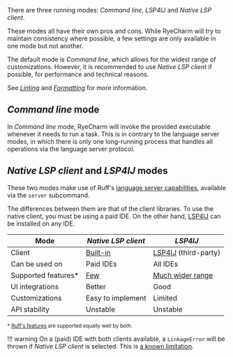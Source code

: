 There are three running modes:
<i>Command line</i>, <i>LSP4IJ</i> and <i>Native LSP client</i>.

These modes all have their own pros and cons.
While RyeCharm will try to maintain consistency where possible,
a few settings are only available in one mode but not another.

The default mode is <i>Command line</i>,
which allows for the widest range of customizations.
However, it is recommended to use <i>Native LSP client</i> if possible,
for performance and technical reasons.

See <i>[Linting][1]</i> and <i>[Formatting][2]</i> for more information.


## <i>Command line</i> mode

In <i>Command line</i> mode, RyeCharm will invoke
the provided executable whenever it needs to run a task.
This is in contrary to the language server modes,
in which there is only one long-running process
that handles all operations via the language server protocol.


## <i>Native LSP client</i> and <i>LSP4IJ</i> modes

These two modes make use of Ruff's [language server capabilities][3],
available via the `server` subcommand.

The differences between them are that of the client libraries.
To use the native client, you must be using a paid IDE.
On the other hand, [LSP4IJ][5] can be installed on any IDE.


| Mode                | <i>Native LSP client</i> | <i>LSP4IJ</i>             |
|---------------------|--------------------------|---------------------------|
| Client              | [Built-in][4]            | [LSP4IJ][5] (third-party) |
| Can be used on      | Paid IDEs                | All IDEs                  |
| Supported features* | [Few][6]                 | [Much wider range][7]     |
| UI integrations     | Better                   | Good                      |
| Customizations      | Easy to implement        | Limited                   |
| API stability       | Unstable                 | Unstable                  |

<small>\* [Ruff's features][8] are supported equally well by both.</small>

!!! warning
    On a (paid) IDE with both clients available, a `LinkageError`
    will be thrown if <i>Native LSP client</i> is selected.
    This is [a known limitation][9].


  [1]: ./linting.md
  [2]: ./formatting.md
  [3]: https://docs.astral.sh/ruff/editors/#language-server-protocol
  [4]: https://plugins.jetbrains.com/docs/intellij/language-server-protocol.html
  [5]: https://plugins.jetbrains.com/plugin/23257-lsp4ij
  [6]: https://plugins.jetbrains.com/docs/intellij/language-server-protocol.html#supported-features
  [7]: https://github.com/redhat-developer/lsp4ij/blob/main/docs/LSPSupport.md
  [8]: https://docs.astral.sh/ruff/editors/features/
  [9]: https://github.com/redhat-developer/lsp4ij/issues/459
